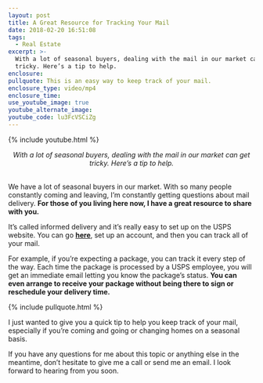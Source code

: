 ```yaml
---
layout: post
title: A Great Resource for Tracking Your Mail
date: 2018-02-20 16:51:08
tags:
  - Real Estate
excerpt: >-
  With a lot of seasonal buyers, dealing with the mail in our market can get
  tricky. Here’s a tip to help.
enclosure:
pullquote: This is an easy way to keep track of your mail.
enclosure_type: video/mp4
enclosure_time:
use_youtube_image: true
youtube_alternate_image:
youtube_code: lu3FcVSCiZg
---
```


{% include youtube.html %}

<center><em>With a lot of seasonal buyers, dealing with the mail in our market can get tricky. Here&rsquo;s a tip to help.</em></center>

<center>&nbsp;</center>

We have a lot of seasonal buyers in our market. With so many people constantly coming and leaving, I’m constantly getting questions about mail delivery. **For those of you living here now, I have a great resource to share with you.**

It’s called informed delivery and it’s really easy to set up on the USPS website. You can go **[here](https://reg.usps.com/entreg/RegistrationPortalAction_input?&amp;iom=B808-82ID-USRS-PS-USP-GO-XXX-AW-XX-X-INF&amp;utm_source=google&amp;utm_medium=search&amp;utm_content=b808_82id&amp;utm_campaign=informeddelivery2018)**, set up an account, and then you can track all of your mail.

For example, if you’re expecting a package, you can track it every step of the way. Each time the package is processed by a USPS employee, you will get an immediate email letting you know the package’s status. **You can even arrange to receive your package without being there to sign or reschedule your delivery time.**

{% include pullquote.html %}

I just wanted to give you a quick tip to help you keep track of your mail, especially if you’re coming and going or changing homes on a seasonal basis.

If you have any questions for me about this topic or anything else in the meantime, don’t hesitate to give me a call or send me an email. I look forward to hearing from you soon.<br>